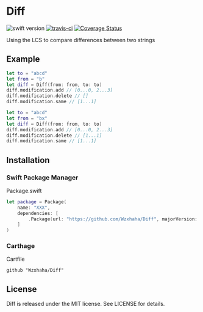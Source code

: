 # Diff
![swift version](https://img.shields.io/badge/Language-Swift4-blue.svg)
[![travis-ci](https://travis-ci.org/Wzxhaha/Diff.svg?branch=master)](https://travis-ci.org/Wzxhaha/Diff)
[![Coverage Status](https://coveralls.io/repos/github/Wzxhaha/Diff/badge.svg?branch=master)](https://coveralls.io/github/Wzxhaha/Diff?branch=master)

Using the LCS to compare differences between two strings

## Example
```swift
let to = "abcd"
let from = "b"
let diff = Diff(from: from, to: to)
diff.modification.add // [0...0, 2...3]
diff.modification.delete // []
diff.modification.same // [1...1]
```

```swift
let to = "abcd"
let from = "bx"
let diff = Diff(from: from, to: to)
diff.modification.add // [0...0, 2...3]
diff.modification.delete // [1...1]
diff.modification.same // [1...1]
```

## Installation

### Swift Package Manager

Package.swift
```swift
let package = Package(
    name: "XXX",
    dependencies: [
        .Package(url: "https://github.com/Wzxhaha/Diff", majorVersion: 1)
    ]
)
```

### Carthage

Cartfile
```
github "Wzxhaha/Diff"
```

## License
Diff is released under the MIT license. See LICENSE for details.
